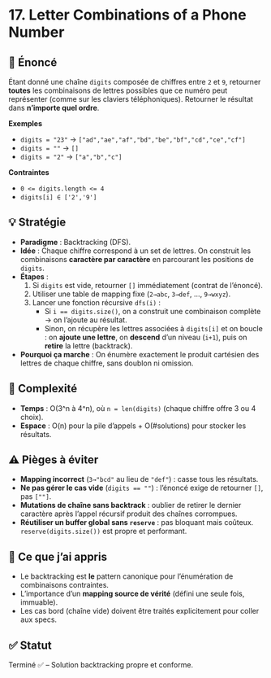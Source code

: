 # 17. Letter Combinations of a Phone Number

## 📝 Énoncé
Étant donné une chaîne `digits` composée de chiffres entre `2` et `9`, retourner **toutes** les combinaisons de lettres possibles que ce numéro peut représenter (comme sur les claviers téléphoniques). Retourner le résultat dans **n’importe quel ordre**.

**Exemples**
- `digits = "23"` → `["ad","ae","af","bd","be","bf","cd","ce","cf"]`
- `digits = ""` → `[]`
- `digits = "2"` → `["a","b","c"]`

**Contraintes**
- `0 <= digits.length <= 4`
- `digits[i] ∈ ['2','9']`

## 💡 Stratégie
- **Paradigme** : Backtracking (DFS).  
- **Idée** : Chaque chiffre correspond à un set de lettres. On construit les combinaisons **caractère par caractère** en parcourant les positions de `digits`.  
- **Étapes** :
  1. Si `digits` est vide, retourner `[]` immédiatement (contrat de l’énoncé).
  2. Utiliser une table de mapping fixe (`2→abc`, `3→def`, …, `9→wxyz`).
  3. Lancer une fonction récursive `dfs(i)` :
     - Si `i == digits.size()`, on a construit une combinaison complète → on l’ajoute au résultat.
     - Sinon, on récupère les lettres associées à `digits[i]` et on boucle : on **ajoute une lettre**, on **descend** d’un niveau (`i+1`), puis on **retire** la lettre (backtrack).
- **Pourquoi ça marche** : On énumère exactement le produit cartésien des lettres de chaque chiffre, sans doublon ni omission.

## 🧠 Complexité
- **Temps** : O(3^n à 4^n), où `n = len(digits)` (chaque chiffre offre 3 ou 4 choix).  
- **Espace** : O(n) pour la pile d’appels + O(#solutions) pour stocker les résultats.

## ⚠️ Pièges à éviter
- **Mapping incorrect** (`3→"bcd"` au lieu de `"def"`) : casse tous les résultats.
- **Ne pas gérer le cas vide** (`digits == ""`) : l’énoncé exige de retourner `[]`, pas `[""]`.
- **Mutations de chaîne sans backtrack** : oublier de retirer le dernier caractère après l’appel récursif produit des chaînes corrompues.
- **Réutiliser un buffer global sans `reserve`** : pas bloquant mais coûteux. `reserve(digits.size())` est propre et performant.

## 💬 Ce que j’ai appris
- Le backtracking est **le** pattern canonique pour l’énumération de combinaisons contraintes.
- L’importance d’un **mapping source de vérité** (défini une seule fois, immuable).
- Les cas bord (chaîne vide) doivent être traités explicitement pour coller aux specs.

## ✅ Statut
Terminé ✅ – Solution backtracking propre et conforme.